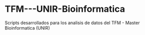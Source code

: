 # TFM---UNIR-Bioinformatica
Scripts desarrollados para los analisis de datos del TFM - Master Bioinformatica (UNIR)
